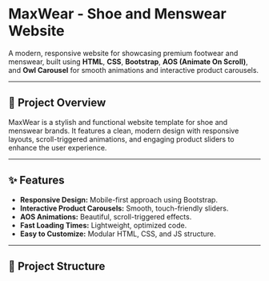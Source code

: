 # MaxWear - Shoe and Menswear Website

A modern, responsive website for showcasing premium footwear and menswear, built using **HTML**, **CSS**, **Bootstrap**, **AOS (Animate On Scroll)**, and **Owl Carousel** for smooth animations and interactive product carousels.

---

## 🚀 Project Overview

MaxWear is a stylish and functional website template for shoe and menswear brands. It features a clean, modern design with responsive layouts, scroll-triggered animations, and engaging product sliders to enhance the user experience.

---

## ✨ Features

- **Responsive Design:** Mobile-first approach using Bootstrap.
- **Interactive Product Carousels:** Smooth, touch-friendly sliders.
- **AOS Animations:** Beautiful, scroll-triggered effects.
- **Fast Loading Times:** Lightweight, optimized code.
- **Easy to Customize:** Modular HTML, CSS, and JS structure.

---

## 📂 Project Structure




 
